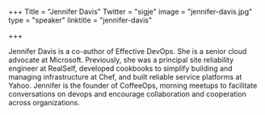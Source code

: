 +++
Title = "Jennifer Davis"
Twitter = "sigje"
image = "jennifer-davis.jpg"
type = "speaker"
linktitle = "jennifer-davis"

+++

Jennifer Davis is a co-author of Effective DevOps. She is a senior cloud advocate at Microsoft. Previously, she was a principal site reliability engineer at RealSelf, developed cookbooks to simplify building and managing infrastructure at Chef, and built reliable service platforms at Yahoo. Jennifer is the founder of CoffeeOps, morning meetups to facilitate conversations on devops and encourage collaboration and cooperation across organizations.